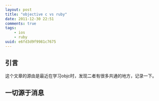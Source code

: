 ```yaml
---
layout: post
title: "objective c vs ruby"
date: 2011-12-30 22:51
comments: true
tags: 
    - ios 
    - ruby
uuid: e6fd3d9f9981c7675
---
```


## 引言

这个文章的源由是最近在学习objc时，发现二者有很多共通的地方，记录一下。

## 一切源于消息
